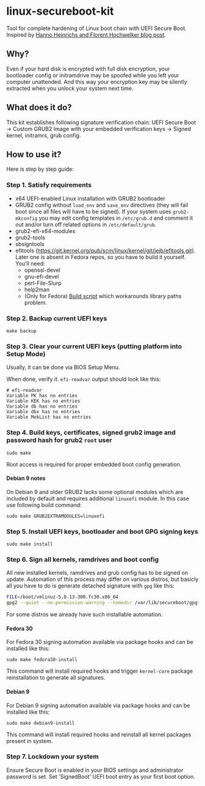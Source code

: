 # linux-secureboot-kit
Tool for complete hardening of Linux boot chain with UEFI Secure Boot. Inspired by [Hanno Heinrichs and Florent Hochwelker blog post](https://www.crowdstrike.com/blog/enhancing-secure-boot-chain-on-fedora-29/).

## Why?

Even if your hard disk is encrypted with full disk encryption, your bootloader config or initramdrive may be spoofed while you left your computer unattended. And this way your encryption key may be silently extracted when you unlock your system next time.

## What does it do?

This kit establishes following signature verification chain: UEFI Secure Boot -> Custom GRUB2 Image with your embedded verification keys -> Signed kernel, initramrs, grub config.

## How to use it?

Here is step by step guide:

### Step 1. Satisfy requirements

* x64 UEFI-enabled Linux installation with GRUB2 bootloader
* GRUB2 config without `load_env` and `save_env` directives (they will fail boot since all files will have to be signed). If your system uses `grub2-mkconfig` you may edit config templates in `/etc/grub.d` and comment it out and/or turn off related options in `/etc/default/grub`.
* grub2-efi-x64-modules
* grub2-tools
* sbsigntools
* efitools (https://git.kernel.org/pub/scm/linux/kernel/git/jejb/efitools.git). Later one is absent in Fedora repos, so you have to build it yourself. You'll need:
  * openssl-devel
  * gnu-efi-devel
  * perl-File-Slurp
  * help2man
  * (Only for Fedora) [Build script](https://gist.github.com/Snawoot/9cbad8a381b241c5bac5669d00f20620) which workarounds library paths problem.

### Step 2. Backup current UEFI keys

```
make backup
```

### Step 3. Clear your current UEFI keys (putting platform into Setup Mode)

Usually, it can be done via BIOS Setup Menu.

When done, verify it. `efi-readvar` output should look like this:

```
# efi-readvar
Variable PK has no entries
Variable KEK has no entries
Variable db has no entries
Variable dbx has no entries
Variable MokList has no entries
```

### Step 4. Build keys, certificates, signed grub2 image and password hash for grub2 `root` user 

```
sudo make
```

Root access is required for proper embedded boot config generation.

#### Debian 9 notes

On Debian 9 and older GRUB2 lacks some optional modules which are included by default and requires additional `linuxefi` module. In this case use following build command:

```
sudo make GRUB2EXTRAMODULES=linuxefi
```

### Step 5. Install UEFI keys, bootloader and boot GPG signing keys

```
sudo make install
```

### Step 6. Sign all kernels, ramdrives and boot config

All new installed kernels, ramdrives and grub config has to be signed on update. Automation of this process may differ on various distros, but basicly all you have to do is generate detached signature with `gpg` like this:

```sh
FILE=/boot/vmlinuz-5.0.13-300.fc30.x86_64
gpg2 --quiet --no-permission-warning --homedir /var/lib/secureboot/gpg-home --detach-sign --default-key "bootsigner@localhost" < "$FILE" > "$FILE.sig"
```

For some distros we already have such installable automation.

#### Fedora 30

For Fedora 30 signing automation available via package hooks and can be installed like this:

```
sudo make fedora30-install
```

This command will install required hooks and trigger `kernel-core` package reinstallation to generate all signatures.

#### Debian 9

For Debian 9 signing automation available via package hooks and can be installed like this:

```
sudo make debian9-install
```

This command will install required hooks and reinstall all kernel packages present in system.

### Step 7. Lockdown your system

Ensure Secure Boot is enabled in your BIOS settings and administrator password is set. Set 'SignedBoot' UEFI boot entry as your first boot option.
